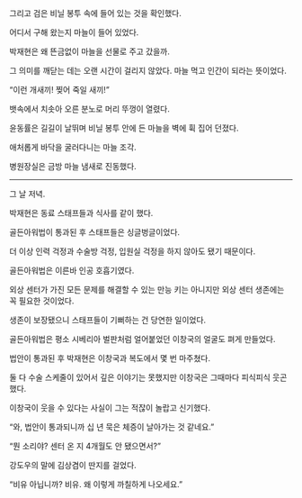 그리고 검은 비닐 봉투 속에 들어 있는 것을 확인했다.

어디서 구해 왔는지 마늘이 들어 있었다.

박재현은 왜 뜬금없이 마늘을 선물로 주고 갔을까.

그 의미를 깨닫는 데는 오랜 시간이 걸리지 않았다. 마늘 먹고 인간이 되라는 뜻이었다.

“이런 개새끼! 찢어 죽일 새끼!”

뱃속에서 치솟아 오른 분노로 머리 뚜껑이 열렸다.

윤동률은 길길이 날뛰며 비닐 봉투 안에 든 마늘을 벽에 휙 집어 던졌다.

애처롭게 바닥을 굴러다니는 마늘 조각.

병원장실은 금방 마늘 냄새로 진동했다.

* * *

그 날 저녁.

박재현은 동료 스태프들과 식사를 같이 했다.

골든아워법이 통과된 후 스태프들은 싱글벙글이었다.

더 이상 인력 걱정과 수술방 걱정, 입원실 걱정을 하지 않아도 됐기 때문이다.

골든아워법은 이른바 인공 호흡기였다.

외상 센터가 가진 모든 문제를 해결할 수 있는 만능 키는 아니지만 외상 센터 생존에는 꼭 필요한 것이었다.

생존이 보장됐으니 스태프들이 기뻐하는 건 당연한 일이었다.

골든아워법은 평소 시베리아 벌판처럼 얼어붙었던 이창국의 얼굴도 펴게 만들었다.

법안이 통과된 후 박재현은 이창국과 복도에서 몇 번 마주쳤다.

둘 다 수술 스케줄이 있어서 깊은 이야기는 못했지만 이창국은 그때마다 피식피식 웃곤 했다.

이창국이 웃을 수 있다는 사실이 그는 적잖이 놀랍고 신기했다.

“와, 법안이 통과되니까 십 년 묵은 체증이 날아가는 것 같네요.”

“뭔 소리야? 센터 온 지 4개월도 안 됐으면서?”

강도우의 말에 김상겸이 딴지를 걸었다.

“비유 아닙니까? 비유. 왜 이렇게 까칠하게 나오세요.”
